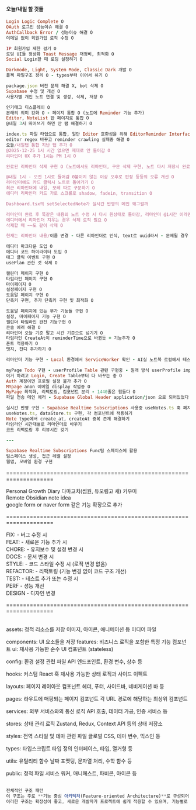 #### 오늘/내일 할 것들

```ruby
Login Logic Complete O
OAuth 로그인 성능이슈 해결 O
AuthCallback Error / 성능이슈 해결 O
이메일 없이 회원가입 로직 수정 O

IP 회원가입 제한 걸기 O
로딩 UI들 정상화 Toast Message 재정비, 최적화 O
Social Login할 때 로딩 설정하기 O

Darkmode, Light, System Mode, Classic Dark 개발 O
플젝 파일구조 정리 O - types부터 이어서 하기 O

package.json 버전 문제 해결 X, bot 삭제 O
Supabase 수정 및 개선 O
사용자별 개인 노트 연결 및 생성, 삭제, 저장 O

인기태그 디스플레이 O
본래의 의미 강화 O - 페이지 통합 O (노트에 Reminder 기능 추가)
Editor, NoteList 한 페이지로 통합 O
@내일 3시 띄어쓰기 하면 안 됌 해결하기 O

index.ts 파일 타입으로 통합, 일단 Editor 호환성을 위해 EditorReminder Interface 생성 O
editor regex 바꾸고 reminder crawling 실패중 해결 O
오늘/내일탭 통합 지난 탭 추가 O
@2025-12-25 1시 시간 없으면 제대로 안 들어감 O
리마인더 UX 추가 1시는 PM 1시 O

완료된 리마인더 삭제 구현 O (노트에서도 리마인더, 구문 삭제 구현, 노트 다시 저장시 완료 리마인더 삭제 해결) *수정과 삭제, original_text 추가에 문제가 있음 삭제가 된다 안 된다는 그 다음 문제 = (수정, 삭제) 행동 반복 후 DB 데이터 증식 + Original_text allowd Null 에러 발생* O - 거의 키 로그인 만큼의 개빡이였다 - textarea를 md로 바꾸니까 고장남 씨ㅡ빨 O

@내일 1시 - 오전 1시로 들어감 0붙이지 않는 이상 오후로 판정 등등의 오류 개선 O
리마인더에도 카드 클릭시 노트로 돌아가기 O
최근 리마인더에 내일, 모레 따로 구분하기 O
에디터 리마인더 카드 가로 스크롤로 shadow, fadein, transition O

Dashboard.tsx의 setSelectedNote가 실시간 반영의 메인 왜그럴까

리마인더 완료 후 똑같은 내용의 노트 수정 시 다시 원상태로 돌아감, 리마인더 @1시간 이라면 수정할 때 기준 1시간으로 바뀜 - 이게 수정할 때도 다 지우고 수정하는 방식이라 그게 아니라 따로 처리를 해야할듯 - 성능 개선과 로직개선 필요 O
에디터에서 리마인더 지우는 경우 삭제 로직 필요 O
삭제할 때 ~~도 같이 삭제 O

현재는 리마인더 내용/이름 변경 - 다른 리마인더로 인식, text로 uuid라서 - 문제될 경우 바꾸는 걸로

에디터 마크다운 도입 O
에디터 코드 하이라이터 도입 O
태그 클릭 이벤트 구현 O
usePlan 관한 것 삭제 O

캘린더 페이지 구현 O
타임라인 페이지 구현 O
마이페이지 O
설정페이지 구현 O
도움말 페이지 구현 O
단축키 구현, 추가 단축키 구현 및 최적화 O

도움말 페이지에 있는 부가 기능들 구현 O
설정, 마이페이지 기능 구현 O
캘린더 타임라인 완전 기능구현 O
콘솔 에러 해결 O
리마인더 오늘 기준 말고 시간 기준으로 넘기기 O
타임라인 CreateAt이 reminderTime으로 바뀐듯 + 기능추가 O
폰트 적용하기 O
뱃지, 잔디 추가하기 O

리마인더 기능 구현 - Local 환경에서 ServiceWorker 확인 - AI실 노트북 로컬에서 테스트, Gemini - Supabase Cron 추가

myPage Todo 구현 - userProfile Table 관련 구현중 - 원래 방식 userProfile import로 개선하기 - O
이거 하려고 Login, Create Table부터 다 바꾸는 중 O
Auth 계정이면 프로필 설정 불가 추가 O
MYpage anon 이메일 display 작업중 O
MyPage 최적화, 리팩토링, 컴포넌트 분리 - 1440줄은 힘들다 O
파일 전송 메인 에러 - Supabase Global Header application/json 으로 되어있었다 매우 조심할것 - 프사 완벽 구현 O

실시간 반영 구현 - Supabase Realtime Subscriptions 사용중 useNotes.ts 훅 폐지 dataStore에서 중앙집중 관리 구현중 - 기존 구조 유지, 각 구조의 용이성을 살린 상태로 구현 O
useNotes.ts, dataStore.ts 구현, 각 컴포넌트에 적용하기
Note type에서 create_at, createAt 중복 존재 해결하기
타임라인 시간대별로 리마인더로 바꾸기
코드 리팩토링 후 리뷰시간 갖기

---

Supabase Realtime Subscriptions Func팀 스페이스에 활용
팀스페이스 생성, 접근 레벨 설정
웹앱, 모바일 환경 구현
```

====================================================================<br/>

Personal Growth Diary 다마고치(썸원, 듀오링고 새) 키우미<br/>
Remote Obsidian note idea<br/>
google form or naver form 같은 기능 확장으로 추가 <br/>

====================================================================<br/>

FIX: - 버그 수정 시<br/>
FEAT: - 새로운 기능 추가 시<br/>
CHORE: - 유지보수 및 설정 변경 시<br/>
DOCS: - 문서 변경 시<br/>
STYLE: - 코드 스타일 수정 시 (로직 변경 없음)<br/>
REFACTOR: - 리팩토링 (기능 변경 없이 코드 구조 개선)<br/>
TEST: - 테스트 추가 또는 수정 시<br/>
PERF - 성능 개선<br/>
DESIGN - 디자인 변경<br/>

====================================================================<br/><br/>

assets: 정적 리소스를 저장
이미지, 아이콘, 애니메이션 등 미디어 파일<br/>

components: UI 요소들을 저장
features: 비즈니스 로직을 포함한 특정 기능 컴포넌트
ui: 재사용 가능한 순수 UI 컴포넌트 (stateless)

config: 환경 설정 관련 파일
API 엔드포인트, 환경 변수, 상수 등

hooks: 커스텀 React 훅
재사용 가능한 상태 로직과 사이드 이펙트

layouts: 페이지 레이아웃 컴포넌트
헤더, 푸터, 사이드바, 네비게이션 바 등

pages: 라우트에 매핑되는 페이지 컴포넌트
각 URL 경로에 해당하는 최상위 컴포넌트

services: 외부 서비스와의 통신 로직
API 호출, 데이터 가공, 인증 서비스 등

stores: 상태 관리 로직
Zustand, Redux, Context API 등의 상태 저장소

styles: 전역 스타일 및 테마 관련 파일
글로벌 CSS, 테마 변수, 믹스인 등

types: 타입스크립트 타입 정의
인터페이스, 타입, 열거형 등

utils: 유틸리티 함수
날짜 포맷팅, 문자열 처리, 수학 함수 등

public: 정적 파일
서비스 워커, 매니페스트, 파비콘, 아이콘 등
<br/><br/>

```js
전체적인 구조 패턴
이 구조는 주로 **기능 중심 아키텍처(Feature-oriented Architecture)**로 구성되어 있으며, 이는 대규모 프로젝트에서 기능별로 코드를 분리하여 유지보수성을 높이는 데 효과적입니다. 또한 아토믹 디자인 시스템(Atomic Design System) 원칙을 UI 컴포넌트에 적용하고 있는 것으로 보입니다.
이러한 구조는 확장성이 좋고, 새로운 개발자가 프로젝트에 쉽게 적응할 수 있으며, 기능별로 분리되어 있어 코드의 응집도를 높이고 결합도를 낮추는 데 도움이 됩니다.
```

